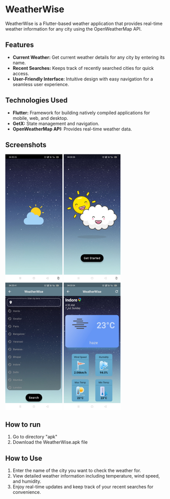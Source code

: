 # WeatherWise

WeatherWise is a Flutter-based weather application that provides real-time weather information for any city using the OpenWeatherMap API.

## Features

- **Current Weather:** Get current weather details for any city by entering its name.
- **Recent Searches:** Keeps track of recently searched cities for quick access.
- **User-Friendly Interface:** Intuitive design with easy navigation for a seamless user experience.


## Technologies Used

- **Flutter:** Framework for building natively compiled applications for mobile, web, and desktop.
- **GetX:** State management and navigation.
- **OpenWeatherMap API:** Provides real-time weather data.

## Screenshots

<img src="/screenshots/splash.jpg" alt="Splash Screen" height="400"/>
<img src="/screenshots/welcome.jpg" alt="Onboarding Screen" height="400"/>
<img src="/screenshots/homepage.jpg" alt="Home Screen" height="400"/>
<img src="/screenshots/details.jpg" alt="Weather Details Screen" height="400"/>

## How to run
1. Go to directory "apk"
2. Download the WeatherWise.apk file

## How to Use

1. Enter the name of the city you want to check the weather for.
2. View detailed weather information including temperature, wind speed, and humidity.
3. Enjoy real-time updates and keep track of your recent searches for convenience.

